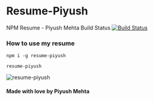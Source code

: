 # Resume-Piyush
NPM Resume - Piyush Mehta
Build Status
[![Build Status](https://travis-ci.com/piyush97/Resume-Piyush.svg?token=g3CxDf8EXQoxGMAHdh9U&branch=master)](https://travis-ci.com/piyush97/Resume-Piyush)

### How to use my resume

```
npm i -g resume-piyush
```

```
resume-piyush
```

<img src="https://i.ibb.co/zG1VdQG/ezgif-com-video-to-gif-3.gif" alt="resume-piyush" border="0">

#### Made with love by Piyush Mehta
